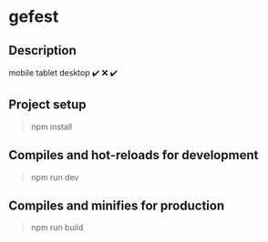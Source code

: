 # gefest

## Description
mobile tablet desktop
:heavy_check_mark: :x: :heavy_check_mark:

## Project setup
>npm install

## Compiles and hot-reloads for development
>npm run dev

## Compiles and minifies for production
>npm run build
